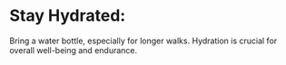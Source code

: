 # Stay Hydrated:

Bring a water bottle, especially for longer walks.
Hydration is crucial for overall well-being and endurance.
